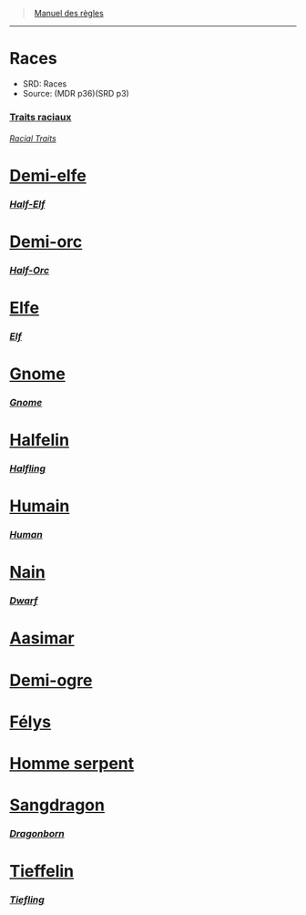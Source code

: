 ﻿---
!Items
Id: races_hd.md#races
RootId: races_hd.md
ParentLink: index.md
Name: Races
ParentName: Manuel des règles
NameLevel: 1
AltName: Races
Source: (MDR p36)(SRD p3)
Attributes: {}
AttributesDictionary: >+
  {}

---
>  [Manuel des règles](index.md)

---


# Races

- SRD: Races
- Source: (MDR p36)(SRD p3)



### [Traits raciaux](hd_races_traits_raciaux.md)

###### _[Racial Traits](hd_races_traits_raciaux.md)_



# [Demi-elfe](hd_half_elf.md)

### _[Half-Elf](hd_half_elf.md)_



# [Demi-orc](hd_half_orc.md)

### _[Half-Orc](hd_half_orc.md)_



# [Elfe](hd_elf.md)

### _[Elf](hd_elf.md)_



# [Gnome](hd_gnome.md)

### _[Gnome](hd_gnome.md)_



# [Halfelin](hd_halfling.md)

### _[Halfling](hd_halfling.md)_



# [Humain](hd_human.md)

### _[Human](hd_human.md)_



# [Nain](hd_dwarf.md)

### _[Dwarf](hd_dwarf.md)_



# [Aasimar](hd_aasimar.md)



# [Demi-ogre](hd_demi_ogre.md)



# [Félys](hd_felys.md)



# [Homme serpent](hd_homme_serpent.md)



# [Sangdragon](hd_dragonborn.md)

### _[Dragonborn](hd_dragonborn.md)_



# [Tieffelin](hd_tiefling.md)

### _[Tiefling](hd_tiefling.md)_

